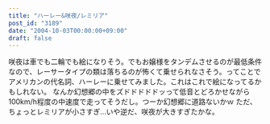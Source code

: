 ```yaml
---
title: "ハーレー&咲夜/レミリア"
post_id: "3189"
date: "2004-10-03T00:00:00+09:00"
draft: false
---
```



咲夜は車でも二輪でも絵になりそう。でもお嬢様をタンデムさせるのが最低条件なので、レーサータイプの類は落ちるのが怖くて乗せられなさそう。ってことでアメリカンの代名詞、ハーレーに乗せてみました。これはこれで絵になってるかもしれない。 なんか幻想郷の中をズドドドドドッって低音とどろかせながら100km/h程度の中速度で走ってそうだし。つーか幻想郷に道路ないかｗ ただ、ちょっとレミリアが小さすぎ…いや逆だ、咲夜が大きすぎたかな。
